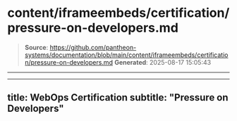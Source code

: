 # content/iframeembeds/certification/pressure-on-developers.md

> **Source**: https://github.com/pantheon-systems/documentation/blob/main/content/iframeembeds/certification/pressure-on-developers.md
> **Generated**: 2025-08-17 15:05:43

---

---
title: WebOps Certification
subtitle: "Pressure on Developers"
---

<Partial file="certification-guide/pressure-on-developers.md" />

